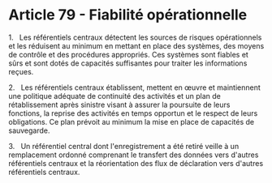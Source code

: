 # Article 79 - Fiabilité opérationnelle


1.   Les référentiels centraux détectent les sources de risques opérationnels et les réduisent au minimum en mettant en place des systèmes, des moyens de contrôle et des procédures appropriés. Ces systèmes sont fiables et sûrs et sont dotés de capacités suffisantes pour traiter les informations reçues.

2.   Les référentiels centraux établissent, mettent en œuvre et maintiennent une politique adéquate de continuité des activités et un plan de rétablissement après sinistre visant à assurer la poursuite de leurs fonctions, la reprise des activités en temps opportun et le respect de leurs obligations. Ce plan prévoit au minimum la mise en place de capacités de sauvegarde.

3.   Un référentiel central dont l'enregistrement a été retiré veille à un remplacement ordonné comprenant le transfert des données vers d'autres référentiels centraux et la réorientation des flux de déclaration vers d'autres référentiels centraux.
